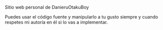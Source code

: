 Sitio web personal de DanieruOtakuBoy

Puedes usar el código fuente y manipularlo a tu gusto siempre y cuando respetes mi autoría en él si lo vas a implementar.
